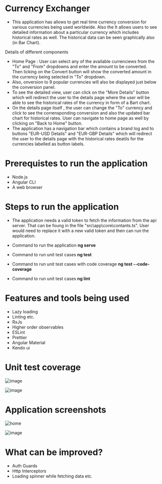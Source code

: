 # Currency Exchanger
- This application has allows to get real time currency conversion for various currencies being used worldwide. Also the It allows users to see detailed information about a particular currency which includes historical rates as well. The historical data can be seen graphically also (in Bar Chart).

Details of different components 
  - Home Page : User can select any of the available currenciews from the "To" and "From" dropdowns and enter the amount to be converted. Then licking on the Convert button will show the converted amount in the currency being selected in "To" dropdown.
  - Also, onversion to 9 popular currencies will also be displayed just below the conversion panel.
  - To see the detailed view, user can click on the "More Details" button which will redirect the user to the details page where the user will be able to see the historical rates of the currency in form of a Bart chart.
  - On the details page itself , the user can change the "To" currency and click to see the corrensponding conversion and also the updated bar chart for historical rates. User can navigate to home page as well by clicking on "Back to Home" button.
  - The application has a navigation bar which contains a brand log and to buttons "EUR-USD Details" and "EUR-GBP Details" which will redirect the user to the details page with the historical rates deatils for the currencies labelled as button labels.

# Prerequistes to run the application

- Node.js
- Angular CLI
- A web browser

# Steps to run the application
- The application needs a valid token to fetch the information from the api server.  That can be foung in the file "src\app\core\contants.ts". User would need to replace it with a new valid token and then can run the application.

- Command to run the application
  **ng serve**
- Command to run unit test cases
  **ng test**
- Command to run unit test cases with code coverage
  **ng test --code-coverage**
- Command to run unit test cases
  **ng lint**  

# Features and tools being used
- Lazy loading
- Linting etc.
- RxJs
- Higher order observables
- ESLint
- Prettier
- Angular Material
- Kendo ui


# Unit test coverage
![image](https://user-images.githubusercontent.com/108716795/197120271-b69d182c-0f03-4e9d-95b0-e133bd07c0d1.png)


![image](https://user-images.githubusercontent.com/108716795/196702954-967e6739-f03d-40ea-beae-89eb6de4cccd.png)

# Application screenshots
![home](https://user-images.githubusercontent.com/108716795/196707451-b3bfb028-70de-43cb-b187-0227eb25ab3a.png)

![image](https://user-images.githubusercontent.com/108716795/196707384-e9c7a841-98b3-42b9-8b8c-7792f26d4ecb.png)

# What can be improved?
- Auth Guards
- Http Interceptors
- Loading spinner while fetching data etc.


